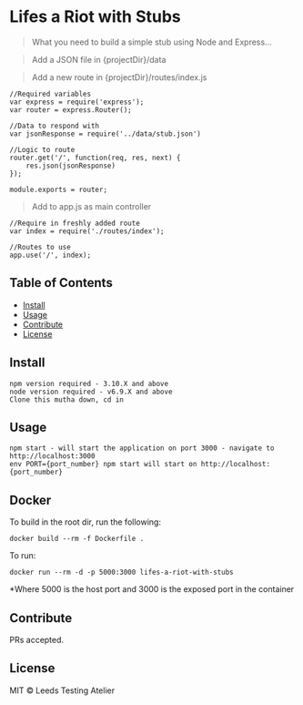 # Lifes a Riot with Stubs

> What you need to build a simple stub using Node and Express...

> Add a JSON file in {projectDir}/data

> Add a new route in {projectDir}/routes/index.js

```
//Required variables
var express = require('express');
var router = express.Router();

//Data to respond with
var jsonResponse = require('../data/stub.json')

//Logic to route
router.get('/', function(req, res, next) {
    res.json(jsonResponse)
});

module.exports = router;

```

> Add to app.js as main controller

```
//Require in freshly added route
var index = require('./routes/index');

//Routes to use
app.use('/', index);
```



## Table of Contents

- [Install](#install)
- [Usage](#usage)
- [Contribute](#contribute)
- [License](#license)

## Install

```
npm version required - 3.10.X and above
node version required - v6.9.X and above
Clone this mutha down, cd in

```

## Usage

```
npm start - will start the application on port 3000 - navigate to http://localhost:3000
env PORT={port_number} npm start will start on http://localhost:{port_number}

```

## Docker

To build in the root dir, run the following:

```
docker build --rm -f Dockerfile .
```

To run:

```
docker run --rm -d -p 5000:3000 lifes-a-riot-with-stubs
```
*Where 5000 is the host port and 3000 is the exposed port in the container


## Contribute

PRs accepted.

## License

MIT © Leeds Testing Atelier